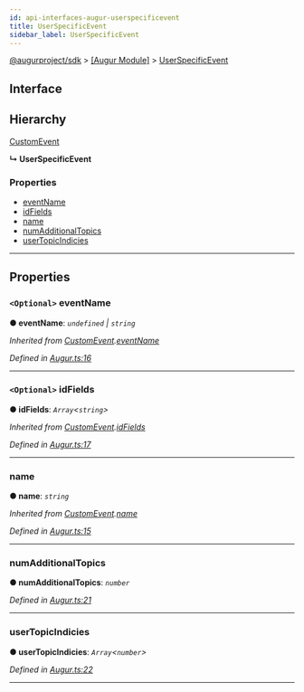```yaml
---
id: api-interfaces-augur-userspecificevent
title: UserSpecificEvent
sidebar_label: UserSpecificEvent
---
```


[@augurproject/sdk](api-readme.md) > [[Augur Module]](api-modules-augur-module.md) > [UserSpecificEvent](api-interfaces-augur-userspecificevent.md)

## Interface

## Hierarchy

 [CustomEvent](api-interfaces-augur-customevent.md)

**↳ UserSpecificEvent**

### Properties

* [eventName](api-interfaces-augur-userspecificevent.md#eventname)
* [idFields](api-interfaces-augur-userspecificevent.md#idfields)
* [name](api-interfaces-augur-userspecificevent.md#name)
* [numAdditionalTopics](api-interfaces-augur-userspecificevent.md#numadditionaltopics)
* [userTopicIndicies](api-interfaces-augur-userspecificevent.md#usertopicindicies)

---

## Properties

<a id="eventname"></a>

### `<Optional>` eventName

**● eventName**: *`undefined` \| `string`*

*Inherited from [CustomEvent](api-interfaces-augur-customevent.md).[eventName](api-interfaces-augur-customevent.md#eventname)*

*Defined in [Augur.ts:16](https://github.com/AugurProject/augur/blob/06e47ad207/packages/augur-sdk/src/Augur.ts#L16)*

___
<a id="idfields"></a>

### `<Optional>` idFields

**● idFields**: *`Array`<`string`>*

*Inherited from [CustomEvent](api-interfaces-augur-customevent.md).[idFields](api-interfaces-augur-customevent.md#idfields)*

*Defined in [Augur.ts:17](https://github.com/AugurProject/augur/blob/06e47ad207/packages/augur-sdk/src/Augur.ts#L17)*

___
<a id="name"></a>

###  name

**● name**: *`string`*

*Inherited from [CustomEvent](api-interfaces-augur-customevent.md).[name](api-interfaces-augur-customevent.md#name)*

*Defined in [Augur.ts:15](https://github.com/AugurProject/augur/blob/06e47ad207/packages/augur-sdk/src/Augur.ts#L15)*

___
<a id="numadditionaltopics"></a>

###  numAdditionalTopics

**● numAdditionalTopics**: *`number`*

*Defined in [Augur.ts:21](https://github.com/AugurProject/augur/blob/06e47ad207/packages/augur-sdk/src/Augur.ts#L21)*

___
<a id="usertopicindicies"></a>

###  userTopicIndicies

**● userTopicIndicies**: *`Array`<`number`>*

*Defined in [Augur.ts:22](https://github.com/AugurProject/augur/blob/06e47ad207/packages/augur-sdk/src/Augur.ts#L22)*

___

